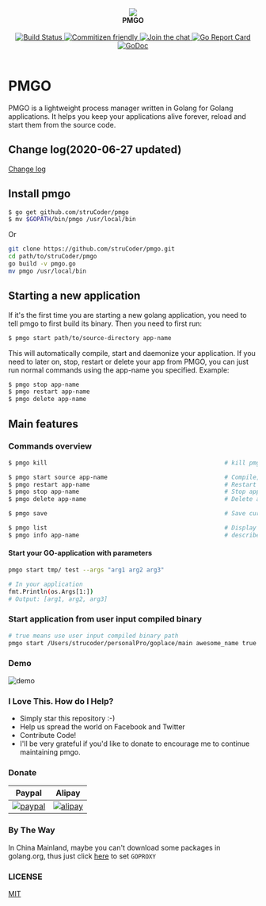 <div align="center">
<a>
   <img src="https://i.loli.net/2018/12/06/5c08b9a294c29.png">
</a>
<br/>
<b>PMGO</b>
<br/><br/>
<a href="https://circleci.com/gh/struCoder/pmgo">
<img src="https://circleci.com/gh/struCoder/pmgo.svg?&style=shield&circle-token=0fa8ccfc85928edc54a0d7d848cbc784e31813ff" alt="Build Status">
</a>

<a href="http://commitizen.github.io/cz-cli">
  <img src="https://img.shields.io/badge/commitizen-friendly-brightgreen.svg" alt="Commitizen friendly" />
</a>

<a href="https://gitter.im/getpmgo/Lobby?utm_source=badge&utm_medium=badge&utm_campaign=pr-badge&utm_content=badge">
  <img src="https://badges.gitter.im/getpmgo/Lobby.svg" alt="Join the chat" />
</a>

<a href="https://goreportcard.com/report/github.com/struCoder/pmgo">
  <img src="https://goreportcard.com/badge/github.com/struCoder/pmgo" alt="Go Report Card" />
</a>

<a href="https://godoc.org/github.com/struCoder/pmgo">
  <img src="https://godoc.org/github.com/struCoder/pmgo?status.svg" alt="GoDoc" />
</a>
<br/><br/>
</div>


# PMGO 
PMGO is a lightweight process manager written in Golang for Golang applications. It helps you keep your applications alive forever, reload and start them from the source code.



## Change log(2020-06-27 updated)

[Change log](./changelog.md)


## Install pmgo

```bash
$ go get github.com/struCoder/pmgo
$ mv $GOPATH/bin/pmgo /usr/local/bin
```

Or
```bash
git clone https://github.com/struCoder/pmgo.git
cd path/to/struCoder/pmgo
go build -v pmgo.go
mv pmgo /usr/local/bin
```


## Starting a new application
If it's the first time you are starting a new golang application, you need to tell pmgo to first build its binary. Then you need to first run:
```bash
$ pmgo start path/to/source-directory app-name
```

This will automatically compile, start and daemonize your application. If you need to later on, stop, restart or delete your app from PMGO, you can just run normal commands using the app-name you specified. Example:
```bash
$ pmgo stop app-name
$ pmgo restart app-name
$ pmgo delete app-name
```

## Main features

### Commands overview

```bash
$ pmgo kill                                                  # kill pmgo daemon process

$ pmgo start source app-name                                 # Compile, start, daemonize and auto  restart application.
$ pmgo restart app-name                                      # Restart a previously saved process
$ pmgo stop app-name                                         # Stop application.
$ pmgo delete app-name                                       # Delete application forever.

$ pmgo save                                                  # Save current process list

$ pmgo list                                                  # Display status for each app.
$ pmgo info app-name                                         # describe importance parameters of a process name
```

#### Start your GO-application with parameters
```bash
pmgo start tmp/ test --args "arg1 arg2 arg3"

# In your application
fmt.Println(os.Args[1:])
# Output: [arg1, arg2, arg3]
```


### Start application from user input compiled binary

```bash
# true means use user input compiled binary path
pmgo start /Users/strucoder/personalPro/goplace/main awesome_name true --args="arg1 arg2 arg3"
```

### Demo
![demo](https://i.loli.net/2018/12/06/5c08bbd407b35.png)

### I Love This. How do I Help?

- Simply star this repository :-)
- Help us spread the world on Facebook and Twitter
- Contribute Code!
- I'll be very grateful if you'd like to donate to encourage me to continue maintaining pmgo.

### Donate

|      **Paypal**       |        **Alipay**         |
| :------------------------: | :------------------------: |
| [![paypal](https://img.shields.io/badge/Donate-PayPal-green.svg)](https://www.paypal.me/strucoder) | [![alipay](https://img.shields.io/badge/Donate-alipay-blue.svg)](https://i.loli.net/2018/11/29/5bff95e2d29df.png) |

### By The Way
In China Mainland, maybe you can't download some packages in golang.org, thus just click [here](https://goproxy.io/zh/) to set `GOPROXY`
### LICENSE

[MIT](https://github.com/struCoder/pmgo/blob/master/LICENSE)
